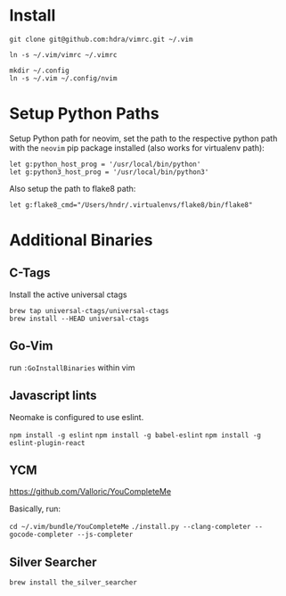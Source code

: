 # Install
```
git clone git@github.com:hdra/vimrc.git ~/.vim

ln -s ~/.vim/vimrc ~/.vimrc

mkdir ~/.config
ln -s ~/.vim ~/.config/nvim
```

# Setup Python Paths

Setup Python path for neovim, set the path to the respective python path
with the `neovim` pip package installed (also works for virtualenv path):

    let g:python_host_prog = '/usr/local/bin/python'
    let g:python3_host_prog = '/usr/local/bin/python3'

Also setup the path to flake8 path:

    let g:flake8_cmd="/Users/hndr/.virtualenvs/flake8/bin/flake8"


# Additional Binaries

## C-Tags

Install the active universal ctags

    brew tap universal-ctags/universal-ctags
    brew install --HEAD universal-ctags


## Go-Vim

run `:GoInstallBinaries` within vim


## Javascript lints
Neomake is configured to use eslint.

`npm install -g eslint`
`npm install -g babel-eslint`
`npm install -g eslint-plugin-react`


## YCM

https://github.com/Valloric/YouCompleteMe

Basically, run:

`cd ~/.vim/bundle/YouCompleteMe`
`./install.py --clang-completer --gocode-completer --js-completer`


## Silver Searcher

`brew install the_silver_searcher`
